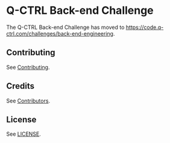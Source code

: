 # Q-CTRL Back-end Challenge

The Q-CTRL Back-end Challenge has moved to https://code.q-ctrl.com/challenges/back-end-engineering.

## Contributing

See [Contributing](https://code.q-ctrl.com/contributing).

## Credits

See [Contributors](https://github.com/qctrl/back-end-challenge/graphs/contributors).

## License

See [LICENSE](https://github.com/qctrl/back-end-challenge/blob/master/LICENSE).
